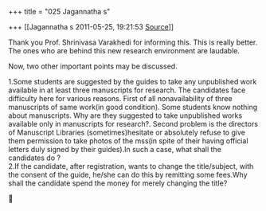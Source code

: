 +++
title = "025 Jagannatha s"

+++
[[Jagannatha s	2011-05-25, 19:21:53 [Source](https://groups.google.com/g/bvparishat/c/P7Nvh68HUJc)]]



Thank you Prof. Shrinivasa Varakhedi for informing this. This is really better. The ones who are behind this new research environment are laudable.  
  
Now, two other important points may be discussed.  
  
1.Some students are suggested by the guides to take any unpublished work available in at least three manuscripts for research. The candidates face difficulty here for various reasons. First of all nonavailability of three manuscripts of same work(in good condition). Some students know nothing about manuscripts. Why are they suggested to take unpublished works available only in manuscripts for research?. Second problem is the directors of Manuscript Libraries (sometimes)hesitate or
absolutely refuse to give them permission to take photos of the mss(in spite of their having official letters duly signed by their guides).In such a case, what shall the candidates do ?  
2.If the candidate, after registration, wants to change the title/subject, with the consent of the guide, he/she can do this by remitting some fees.Why shall the candidate spend the money for merely changing the title?   



